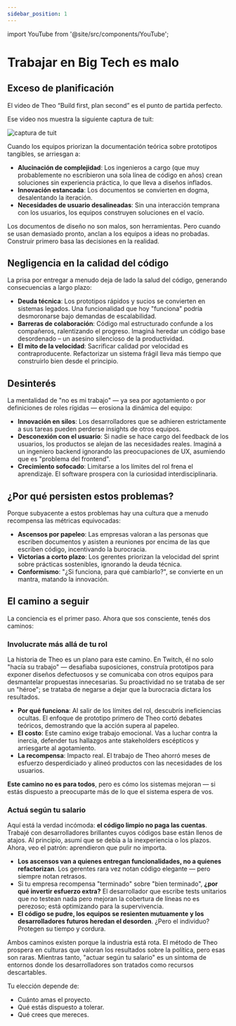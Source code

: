 ```yaml
---
sidebar_position: 1
---
```


import YouTube from '@site/src/components/YouTube';

# Trabajar en Big Tech es malo

## Exceso de planificación

El video de Theo “Build first, plan second” es el punto de partida perfecto.

<YouTube id="rosMfs3pZ_0" />

Ese video nos muestra la siguiente captura de tuit:

<div>
  <img src={require('@site/static/img/real-talk-time/tweet-capture.png').default} alt="captura de tuit" />
</div>

Cuando los equipos priorizan la documentación teórica sobre prototipos tangibles, se arriesgan a:

* **Alucinación de complejidad**: Los ingenieros a cargo (que muy probablemente no escribieron una sola línea de código en años) crean soluciones sin experiencia práctica, lo que lleva a diseños inflados.
* **Innovación estancada**: Los documentos se convierten en dogma, desalentando la iteración.
* **Necesidades de usuario desalineadas**: Sin una interacción temprana con los usuarios, los equipos construyen soluciones en el vacío.

Los documentos de diseño no son malos, son herramientas. Pero cuando se usan demasiado pronto, anclan a los equipos a ideas no probadas. Construir primero basa las decisiones en la realidad.

## Negligencia en la calidad del código

La prisa por entregar a menudo deja de lado la salud del código, generando consecuencias a largo plazo:

* **Deuda técnica**: Los prototipos rápidos y sucios se convierten en sistemas legados. Una funcionalidad que hoy "funciona" podría desmoronarse bajo demandas de escalabilidad.
* **Barreras de colaboración**: Código mal estructurado confunde a los compañeros, ralentizando el progreso. Imaginá heredar un código base desordenado – un asesino silencioso de la productividad.
* **El mito de la velocidad**: Sacrificar calidad por velocidad es contraproducente. Refactorizar un sistema frágil lleva más tiempo que construirlo bien desde el principio.

## Desinterés

La mentalidad de "no es mi trabajo" — ya sea por agotamiento o por definiciones de roles rígidas — erosiona la dinámica del equipo:

* **Innovación en silos**: Los desarrolladores que se adhieren estrictamente a sus tareas pueden perderse insights de otros equipos.
* **Desconexión con el usuario**: Si nadie se hace cargo del feedback de los usuarios, los productos se alejan de las necesidades reales. Imaginá a un ingeniero backend ignorando las preocupaciones de UX, asumiendo que es "problema del frontend".
* **Crecimiento sofocado**: Limitarse a los límites del rol frena el aprendizaje. El software prospera con la curiosidad interdisciplinaria.

## ¿Por qué persisten estos problemas?

Porque subyacente a estos problemas hay una cultura que a menudo recompensa las métricas equivocadas:

* **Ascensos por papeleo**: Las empresas valoran a las personas que escriben documentos y asisten a reuniones por encima de las que escriben código, incentivando la burocracia.
* **Victorias a corto plazo**: Los gerentes priorizan la velocidad del sprint sobre prácticas sostenibles, ignorando la deuda técnica.
* **Conformismo**: "¿Si funciona, para qué cambiarlo?", se convierte en un mantra, matando la innovación.

## El camino a seguir

La conciencia es el primer paso. Ahora que sos consciente, tenés dos caminos:

### Involucrate más allá de tu rol

La historia de Theo es un plano para este camino. En Twitch, él no solo "hacía su trabajo" — desafiaba suposiciones, construía prototipos para exponer diseños defectuosos y se comunicaba con otros equipos para desmantelar propuestas innecesarias. Su proactividad no se trataba de ser un "héroe"; se trataba de negarse a dejar que la burocracia dictara los resultados.

* **Por qué funciona**: Al salir de los límites del rol, descubrís ineficiencias ocultas. El enfoque de prototipo primero de Theo cortó debates teóricos, demostrando que la acción supera al papeleo.
* **El costo**: Este camino exige trabajo emocional. Vas a luchar contra la inercia, defender tus hallazgos ante stakeholders escépticos y arriesgarte al agotamiento.
* **La recompensa**: Impacto real. El trabajo de Theo ahorró meses de esfuerzo desperdiciado y alineó productos con las necesidades de los usuarios.

**Este camino no es para todos**, pero es cómo los sistemas mejoran — si estás dispuesto a preocuparte más de lo que el sistema espera de vos.

### Actuá según tu salario

Aquí está la verdad incómoda: **el código limpio no paga las cuentas**. Trabajé con desarrolladores brillantes cuyos códigos base están llenos de atajos. Al principio, asumí que se debía a la inexperiencia o los plazos. Ahora, veo el patrón: aprendieron que pulir no importa.

* **Los ascensos van a quienes entregan funcionalidades, no a quienes refactorizan**. Los gerentes rara vez notan código elegante — pero siempre notan retrasos.
* Si tu empresa recompensa "terminado" sobre "bien terminado", **¿por qué invertir esfuerzo extra?** El desarrollador que escribe tests unitarios que no testean nada pero mejoran la cobertura de líneas no es perezoso; está optimizando para la supervivencia.
* **El código se pudre, los equipos se resienten mutuamente y los desarrolladores futuros heredan el desorden**. ¿Pero el individuo? Protegen su tiempo y cordura.

Ambos caminos existen porque la industria está rota. El método de Theo prospera en culturas que valoran los resultados sobre la política, pero esas son raras. Mientras tanto, "actuar según tu salario" es un síntoma de entornos donde los desarrolladores son tratados como recursos descartables.

Tu elección depende de:

* Cuánto amas el proyecto.
* Qué estás dispuesto a tolerar.
* Qué crees que mereces.